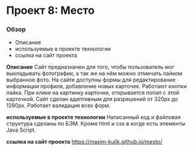 # Проект 8: Место

### Обзор
* Описание
* используемые в проекте технологии
* ссылка на сайт проекта


**Описание**
Сайт предназначен для того, чтобы пользователь мог выкладывать фотографии, а так же на нём можно отмечать лайком выбранное фото.
На сайте доступны формы для редактирование информации профиля, добавление новых карточек.
Работают кнопки лайка.
При клике на картинку карточки, открывается попап с этой карточкой.
Сайт сделан адаптивным для разрешений от 320px до 1280px.
Работает валидация всех форм.


**используемые в проекте технологии**
Написанный код и файловая структура сделаны по БЭМ.
Кроме html и css в когде есть элементы Java Script.

**ссылка на сайт проекта**
https://maxim-kulik.github.io/mesto/
